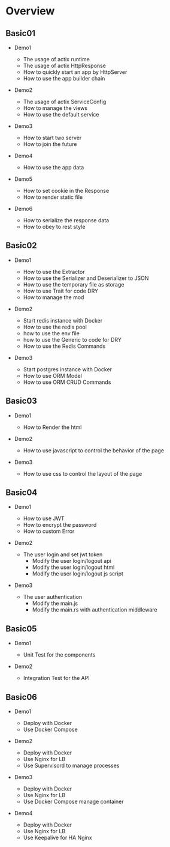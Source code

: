 # Overview

## Basic01

+ Demo1
  + The usage of actix runtime
  + The usage of actix HttpResponse
  + How to quickly start an app by HttpServer
  + How to use the app builder chain

+ Demo2
  + The usage of actix ServiceConfig
  + How to manage the views
  + How to use the default service

+ Demo3
  + How to start two server
  + How to join the future

+ Demo4
  + How to use the app data

+ Demo5
  + How to set cookie in the Response
  + How to render static file

+ Demo6
  + How to serialize the response data
  + How to obey to rest style

## Basic02

+ Demo1
  + How to use the Extractor
  + How to use the Serializer and Deserializer to JSON
  + How to use the temporary file as storage
  + How to use Trait for code DRY
  + How to manage the mod

+ Demo2
  + Start redis instance with Docker
  + How to use the redis pool
  + how to use the env file
  + how to use the Generic to code for DRY
  + How to use the Redis Commands 

+ Demo3
  + Start postgres instance with Docker
  + How to use ORM Model
  + How to use ORM CRUD Commands

## Basic03

+ Demo1
  + How to Render the html

+ Demo2
  + How to use javascript to control the behavior of the page

+ Demo3
  + How to use css to control the layout of the page

## Basic04
  
+ Demo1
  + How to use JWT
  + How to encrypt the password
  + How to custom Error

+ Demo2
  + The user login and set jwt token
    + Modify the user login/logout api
    + Modify the user login/logout html
    + Modify the user login/logout js script

+ Demo3
  + The user authentication
    + Modify the main.js
    + Modify the main.rs with authentication middleware

## Basic05

+ Demo1
  + Unit Test for the components

+ Demo2
  + Integration Test for the API

## Basic06

+ Demo1
  + Deploy with Docker
  + Use Docker Compose
  
+ Demo2
  + Deploy with Docker
  + Use Nginx for LB
  + Use Supervisord to manage processes
  
+ Demo3
  + Deploy with Docker
  + Use Nginx for LB
  + Use Docker Compose manage container
  
+ Demo4
  + Deploy with Docker
  + Use Nginx for LB
  + Use Keepalive for HA Nginx 
